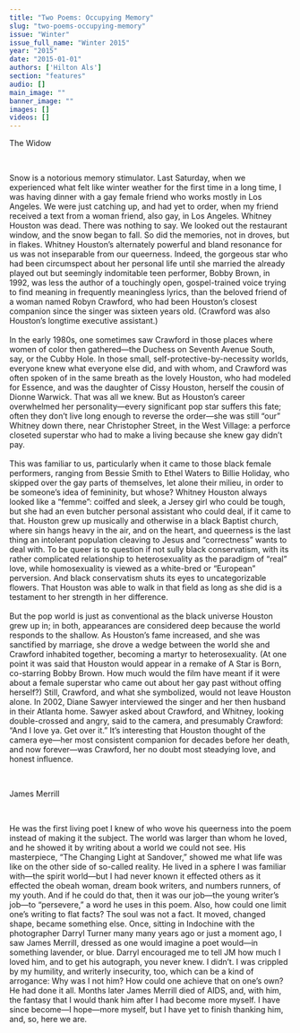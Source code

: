 ```yaml
---
title: "Two Poems: Occupying Memory"
slug: "two-poems-occupying-memory"
issue: "Winter"
issue_full_name: "Winter 2015"
year: "2015"
date: "2015-01-01"
authors: ['Hilton Als']
section: "features"
audio: []
main_image: ""
banner_image: ""
images: []
videos: []
---
```

The Widow

  

 Snow is a notorious memory stimulator. Last Saturday, when we experienced what felt like winter weather for the first time in a long time, I was having dinner with a gay female friend who works mostly in Los Angeles. We were just catching up, and had yet to order, when my friend received a text from a woman friend, also gay, in Los Angeles. Whitney Houston was dead. There was nothing to say. We looked out the restaurant window, and the snow began to fall. So did the memories, not in droves, but in flakes. Whitney Houston’s alternately powerful and bland resonance for us was not inseparable from our queerness. Indeed, the gorgeous star who had been circumspect about her personal life until she married the already played out but seemingly indomitable teen performer, Bobby Brown, in 1992, was less the author of a touchingly open, gospel-trained voice trying to find meaning in frequently meaningless lyrics, than the beloved friend of a woman named Robyn Crawford, who had been Houston’s closest companion since the singer was sixteen years old. (Crawford was also Houston’s longtime executive assistant.)   
   
In the early 1980s, one sometimes saw Crawford in those places where women of color then gathered—the Duchess on Seventh Avenue South, say, or the Cubby Hole. In those small, self-protective-by-necessity worlds, everyone knew what everyone else did, and with whom, and Crawford was often spoken of in the same breath as the lovely Houston, who had modeled for Essence, and was the daughter of Cissy Houston, herself the cousin of Dionne Warwick. That was all we knew. But as Houston’s career overwhelmed her personality—every significant pop star suffers this fate; often they don’t live long enough to reverse the order—she was still “our” Whitney down there, near Christopher Street, in the West Village: a perforce closeted superstar who had to make a living because she knew gay didn’t pay.   
   
This was familiar to us, particularly when it came to those black female performers, ranging from Bessie Smith to Ethel Waters to Billie Holiday, who skipped over the gay parts of themselves, let alone their milieu, in order to be someone’s idea of femininity, but whose? Whitney Houston always looked like a “femme”: coiffed and sleek, a Jersey girl who could be tough, but she had an even butcher personal assistant who could deal, if it came to that. Houston grew up musically and otherwise in a black Baptist church, where sin hangs heavy in the air, and on the heart, and queerness is the last thing an intolerant population cleaving to Jesus and “correctness” wants to deal with. To be queer is to question if not sully black conservatism, with its rather complicated relationship to heterosexuality as the paradigm of “real” love, while homosexuality is viewed as a white-bred or “European” perversion. And black conservatism shuts its eyes to uncategorizable flowers. That Houston was able to walk in that field as long as she did is a testament to her strength in her difference.   
   
But the pop world is just as conventional as the black universe Houston grew up in; in both, appearances are considered deep because the world responds to the shallow. As Houston’s fame increased, and she was sanctified by marriage, she drove a wedge between the world she and Crawford inhabited together, becoming a martyr to heterosexuality. (At one point it was said that Houston would appear in a remake of A Star is Born, co-starring Bobby Brown. How much would the film have meant if it were about a female superstar who came out about her gay past without offing herself?) Still, Crawford, and what she symbolized, would not leave Houston alone. In 2002, Diane Sawyer interviewed the singer and her then husband in their Atlanta home. Sawyer asked about Crawford, and Whitney, looking double-crossed and angry, said to the camera, and presumably Crawford: “And I love ya. Get over it.” It’s interesting that Houston thought of the camera eye—her most consistent companion for decades before her death, and now forever—was Crawford, her no doubt most steadying love, and honest influence.

  

 James Merrill

  

 He was the first living poet I knew of who wove his queerness into the poem instead of making it the subject. The world was larger than whom he loved, and he showed it by writing about a world we could not see. His masterpiece, “The Changing Light at Sandover,” showed me what life was like on the other side of so-called reality. He lived in a sphere I was familiar with—the spirit world—but I had never known it effected others as it effected the obeah woman, dream book writers, and numbers runners, of my youth. And if he could do that, then it was our job—the young writer’s job—to “persevere,” a word he uses in this poem. Also, how could one limit one’s writing to flat facts? The soul was not a fact. It moved, changed shape, became something else. Once, sitting in Indochine with the photographer Darryl Turner many many years ago or just a moment ago, I saw James Merrill, dressed as one would imagine a poet would—in something lavender, or blue. Darryl encouraged me to tell JM how much I loved him, and to get his autograph, you never knew. I didn’t. I was crippled by my humility, and writerly insecurity, too, which can be a kind of arrogance: Why was I not him? How could one achieve that on one’s own? He had done it all. Months later James Merrill died of AIDS, and, with him, the fantasy that I would thank him after I had become more myself. I have since become—I hope—more myself, but I have yet to finish thanking him, and, so, here we are.

  

